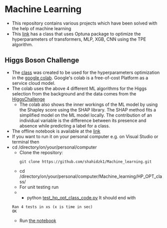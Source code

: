 # Machine Learning
- This repository contains various projects which have been solved with the help of machine learning
- This [link](https://github.com/shahidzk1/Machine_learning/blob/main/HP_OPT_class/HP_OPT_class_code.py) has a class that uses Optuna package to optimize the hyperparameters of transformers, MLP, XGB, CNN using the TPE algorithm.

## Higgs Boson Challenge
  - The [class](https://github.com/shahidzk1/Machine_learning/blob/main/HP_OPT_class/HP_OPT_class_code.py) was created to be used for the hyperparameters optimization in the [google colab](https://colab.research.google.com/drive/1I4HS7SZduw426C-YuxboArrfI9QiT6OV?usp=sharing). Google's colab is a free-of-cost Platform as a service cloud model.
  - The colab uses the above 4 different ML algorithms for the Higgs selection from the background and the data comes from the [HiggsChallenge](https://www.kaggle.com/competitions/higgs-boson/data)
    - The colab also shows the inner workings of the ML model by using the Shapley score using the SHAP library. The SHAP method fits a simplified model on the ML model locally. The contribution of an individual variable is the difference between its presence and absence while predicting a label for a class.
  - The offline notebook is available at the [link](https://github.com/shahidzk1/HP_OPT/blob/main/Higgs_challenge/HiggsBosonChallenge.ipynb)
  - If you want to run it on your personal computer e.g. on Visual Studio or terminal then
  - cd /directory/on/your/personal/computer
    - Clone the repository:
      ```
      git clone https://github.com/shahidzk1/Machine_learning.git
      ```
    - cd /directory/on/your/personal/computer/Machine_learning/HP_OPT_class/
    - For unit testing run
     - - python [test_hp_opt_class_code.py](https://github.com/shahidzk1/Machine_learning/blob/main/HP_OPT_class/test_hp_opt_class_code.py)
      It should end with
      ```
      Ran 4 tests in xs (x is time in sec)
      OK
      ```
    - Run [the notebook](https://github.com/shahidzk1/Machine_learning/blob/main/Higgs_challenge/HiggsBosonChallenge_personal_PC.ipynb)
